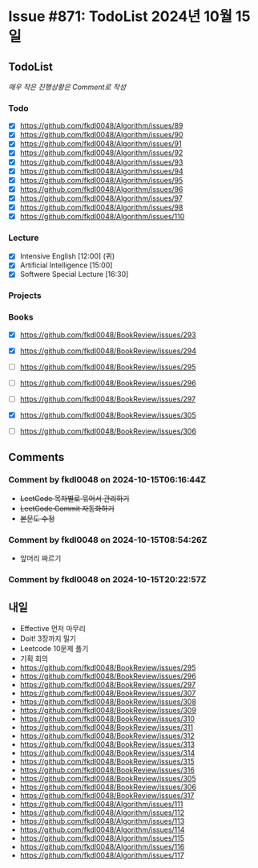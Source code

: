 # Issue #871: TodoList 2024년 10월 15일

## TodoList

*매우 작은 진행상황은 Comment로 작성*

### Todo  

- [x] https://github.com/fkdl0048/Algorithm/issues/89
- [x] https://github.com/fkdl0048/Algorithm/issues/90
- [x] https://github.com/fkdl0048/Algorithm/issues/91
- [x] https://github.com/fkdl0048/Algorithm/issues/92
- [x] https://github.com/fkdl0048/Algorithm/issues/93
- [x] https://github.com/fkdl0048/Algorithm/issues/94
- [x] https://github.com/fkdl0048/Algorithm/issues/95
- [x] https://github.com/fkdl0048/Algorithm/issues/96
- [x] https://github.com/fkdl0048/Algorithm/issues/97
- [x] https://github.com/fkdl0048/Algorithm/issues/98
- [x] https://github.com/fkdl0048/Algorithm/issues/110

### Lecture

- [x] Intensive English [12:00] (퀴)
- [x] Artificial Intelligence [15:00]
- [x] Softwere Special Lecture [16:30]

### Projects


### Books

- [x] https://github.com/fkdl0048/BookReview/issues/293
- [x] https://github.com/fkdl0048/BookReview/issues/294
- [ ] https://github.com/fkdl0048/BookReview/issues/295
- [ ] https://github.com/fkdl0048/BookReview/issues/296
- [ ] https://github.com/fkdl0048/BookReview/issues/297
- [x] https://github.com/fkdl0048/BookReview/issues/305
- [ ] https://github.com/fkdl0048/BookReview/issues/306


## Comments

### Comment by fkdl0048 on 2024-10-15T06:16:44Z

- ~~LeetCode 목차별로 묶어서 관리하기~~
- ~~LeetCode Commit 자동화하기~~
- ~~본문도 수정~~

### Comment by fkdl0048 on 2024-10-15T08:54:26Z

- 앞머리 짜르기

### Comment by fkdl0048 on 2024-10-15T20:22:57Z

## 내일

- Effective 먼저 마무리
- Doit! 3장까지 밀기
- Leetcode 10문제 풀기
- 기획 회의
- https://github.com/fkdl0048/BookReview/issues/295
- https://github.com/fkdl0048/BookReview/issues/296
- https://github.com/fkdl0048/BookReview/issues/297
- https://github.com/fkdl0048/BookReview/issues/307
- https://github.com/fkdl0048/BookReview/issues/308
- https://github.com/fkdl0048/BookReview/issues/309
- https://github.com/fkdl0048/BookReview/issues/310
- https://github.com/fkdl0048/BookReview/issues/311
- https://github.com/fkdl0048/BookReview/issues/312
- https://github.com/fkdl0048/BookReview/issues/313
- https://github.com/fkdl0048/BookReview/issues/314
- https://github.com/fkdl0048/BookReview/issues/315
- https://github.com/fkdl0048/BookReview/issues/316
- https://github.com/fkdl0048/BookReview/issues/305
- https://github.com/fkdl0048/BookReview/issues/306
- https://github.com/fkdl0048/BookReview/issues/317
- https://github.com/fkdl0048/Algorithm/issues/111
- https://github.com/fkdl0048/Algorithm/issues/112
- https://github.com/fkdl0048/Algorithm/issues/113
- https://github.com/fkdl0048/Algorithm/issues/114
- https://github.com/fkdl0048/Algorithm/issues/115
- https://github.com/fkdl0048/Algorithm/issues/116
- https://github.com/fkdl0048/Algorithm/issues/117

